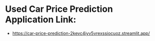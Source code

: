 # Used Car Price Prediction Application Link:
* https://car-price-prediction-2kevc4iyv5vrexssiocuoz.streamlit.app/
